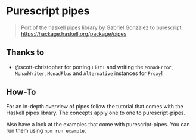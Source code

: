 # Purescript pipes

> Port of the haskell pipes library by Gabriel Gonzalez to purescript:
> https://hackage.haskell.org/package/pipes

## Thanks to

* @scott-christopher for porting `ListT` and writing the `MonadError`,
  `MonadWriter`, `MonadPlus` and `Alternative` instances for `Proxy`!

## How-To

For an in-depth overview of pipes follow the tutorial that comes with the
Haskell pipes library. The concepts apply one to one to purescript-pipes.

Also have a look at the examples that come with purescript-pipes. You can run
them using `npm run example`.
